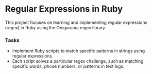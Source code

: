 # Regular Expressions in Ruby

This project focuses on learning and implementing regular expressions (regex) in Ruby using the Oniguruma regex library.

### Tasks

- Implement Ruby scripts to match specific patterns in strings using regular expressions.
- Each script solves a particular regex challenge, such as matching specific words, phone numbers, or patterns in text logs.
